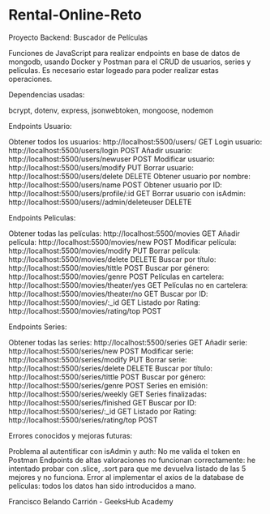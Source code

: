 # Rental-Online-Reto
Proyecto Backend: Buscador de Películas

Funciones de JavaScript para realizar endpoints en base de datos de mongodb, usando Docker y Postman para el CRUD de usuarios, series y películas. Es necesario estar logeado para poder realizar estas operaciones. 


Dependencias usadas: 

bcrypt, dotenv, express, jsonwebtoken, mongoose, nodemon


Endpoints Usuario:

Obtener todos los usuarios: http://localhost:5500/users/ GET
Login usuario: http://localhost:5500/users/login POST
Añadir usuario: http://localhost:5500/users/newuser POST
Modificar usuario: http://localhost:5500/users/modify PUT
Borrar usuario: http://localhost:5500/users/delete DELETE
Obtener usuario por nombre: http://localhost:5500/users/name POST
Obtener usuario por ID: http://localhost:5500/users/profile/:id GET
Borrar usuario con isAdmin: http://localhost:5500/users//admin/deleteuser DELETE


Endpoints Peliculas:

Obtener todas las películas: http://localhost:5500/movies GET
Añadir película: http://localhost:5500/movies/new POST
Modificar película: http://localhost:5500/movies/modify PUT
Borrar película: http://localhost:5500/movies/delete DELETE
Buscar por título: http://localhost:5500/movies/tittle POST
Buscar por género: http://localhost:5500/movies/genre POST
Películas en cartelera: http://localhost:5500/movies/theater/yes GET
Películas no en cartelera: http://localhost:5500/movies/theater/no GET
Buscar por ID: http://localhost:5500/movies/:_id GET
Listado por Rating: http://localhost:5500/movies/rating/top POST


Endpoints Series:

Obtener todas las series: http://localhost:5500/series GET
Añadir serie: http://localhost:5500/series/new POST
Modificar serie: http://localhost:5500/series/modify PUT
Borrar serie: http://localhost:5500/series/delete DELETE
Buscar por título: http://localhost:5500/series/tittle POST
Buscar por género: http://localhost:5500/series/genre POST
Series en emisión: http://localhost:5500/series/weekly GET
Series finalizadas: http://localhost:5500/series/finished GET
Buscar por ID: http://localhost:5500/series/:_id GET
Listado por Rating: http://localhost:5500/series/rating/top POST


Errores conocidos y mejoras futuras:

Problema al autentificar con isAdmin y auth: No me valida el token en Postman
Endpoints de altas valoraciones no funcionan correctamente: he intentado probar con .slice, .sort para que me devuelva listado de las 5 mejores y no funciona.
Error al implementar el axios de la database de películas: todos los datos han sido introducidos a mano.

Francisco Belando Carrión - GeeksHub Academy
